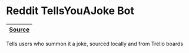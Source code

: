 [reddit-tellsyouajoke-bot source]: https://github.com/RascalTwo/RedditTellsYouAJokeBot

# Reddit TellsYouAJoke Bot

| [Source][reddit-tellsyouajoke-bot source] |
| - |

Tells users who summon it a joke, sourced locally and from Trello boards
